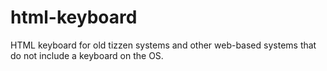 # html-keyboard
HTML keyboard for old tizzen systems and other web-based systems that do not include a keyboard on the OS.
